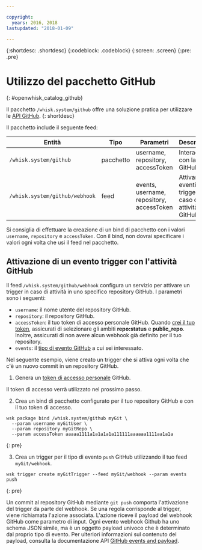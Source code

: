 ```yaml
---

copyright:
  years: 2016, 2018
lastupdated: "2018-01-09"

---
```


{:shortdesc: .shortdesc}
{:codeblock: .codeblock}
{:screen: .screen}
{:pre: .pre}

# Utilizzo del pacchetto GitHub
{: #openwhisk_catalog_github}

Il pacchetto `/whisk.system/github` offre una soluzione pratica per utilizzare le [API GitHub](https://developer.github.com/).
{: shortdesc}

Il pacchetto include il seguente feed:

| Entità | Tipo | Parametri | Descrizione |
| --- | --- | --- | --- |
| `/whisk.system/github` | pacchetto | username, repository, accessToken | Interagire con la API GitHub|
| `/whisk.system/github/webhook` | feed | events, username, repository, accessToken | Attivare gli eventi di trigger in caso di attività GitHub |

Si consiglia di effettuare la creazione di un bind di pacchetto con i valori `username`, `repository` e `accessToken`.  Con il bind, non dovrai specificare i valori ogni volta che usi il feed nel pacchetto.

## Attivazione di un evento trigger con l'attività GitHub

Il feed `/whisk.system/github/webhook` configura un servizio per attivare un trigger in caso di attività in uno specifico repository GitHub. I parametri sono i seguenti:

- `username`: il nome utente del repository GitHub.
- `repository`: il repository GitHub.
- `accessToken`: il tuo token di accesso personale GitHub. Quando [crei il tuo token](https://github.com/settings/tokens), assicurati di selezionare gli ambiti **repo:status** e **public_repo**. Inoltre, assicurati di non avere alcun webhook già definito per il tuo repository.
- `events`: il [tipo di evento GitHub](https://developer.github.com/v3/activity/events/types/) a cui sei interessato.

Nel seguente esempio, viene creato un trigger che si attiva ogni volta che c'è un nuovo commit in un repository GitHub.

1. Genera un [token di accesso personale](https://github.com/settings/tokens) GitHub.
  
  Il token di accesso verrà utilizzato nel prossimo passo.
  
2. Crea un bind di pacchetto configurato per il tuo repository GitHub e con il tuo token di accesso.
  
  ```
  wsk package bind /whisk.system/github myGit \
    --param username myGitUser \
    --param repository myGitRepo \
    --param accessToken aaaaa1111a1a1a1a1a111111aaaaaa1111aa1a1a
  ```
  {: pre}
  
3. Crea un trigger per il tipo di evento `push` GitHub utilizzando il tuo feed `myGit/webhook`.
  
  ```
  wsk trigger create myGitTrigger --feed myGit/webhook --param events push
  ```
  {: pre}
  
  Un commit al repository GitHub mediante `git push` comporta l'attivazione del trigger da parte del webhook. Se una regola corrisponde al trigger, viene richiamata l'azione associata.
  L'azione riceve il payload del webhook GitHub come parametro di input. Ogni evento webhook Github ha uno schema JSON simile, ma è un oggetto payload univoco che è determinato dal proprio tipo di evento.
  Per ulteriori informazioni sul contenuto del payload, consulta la documentazione API [GitHub events and payload](https://developer.github.com/v3/activity/events/types/).
  
